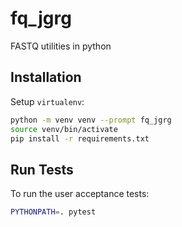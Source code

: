 # fq_jgrg

FASTQ utilities in python

## Installation

Setup `virtualenv`:

```sh
python -m venv venv --prompt fq_jgrg
source venv/bin/activate
pip install -r requirements.txt
```

## Run Tests

To run the user acceptance tests:

```sh
PYTHONPATH=. pytest
```

